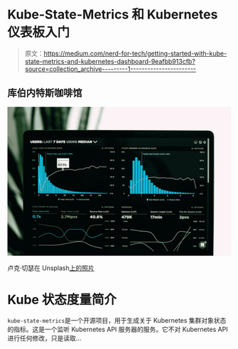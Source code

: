 # Kube-State-Metrics 和 Kubernetes 仪表板入门

> 原文：<https://medium.com/nerd-for-tech/getting-started-with-kube-state-metrics-and-kubernetes-dashboard-9eafbb913cfb?source=collection_archive---------1----------------------->

## 库伯内特斯咖啡馆

![](img/76d7a7f0cd65e8e75981945a57345190.png)

卢克·切瑟在 Unsplash[上的照片](https://unsplash.com?utm_source=medium&utm_medium=referral)

# Kube 状态度量简介

`kube-state-metrics`是一个开源项目，用于生成关于 Kubernetes 集群对象状态的指标。这是一个监听 Kubernetes API 服务器的服务。它不对 Kubernetes API 进行任何修改，只是读取…